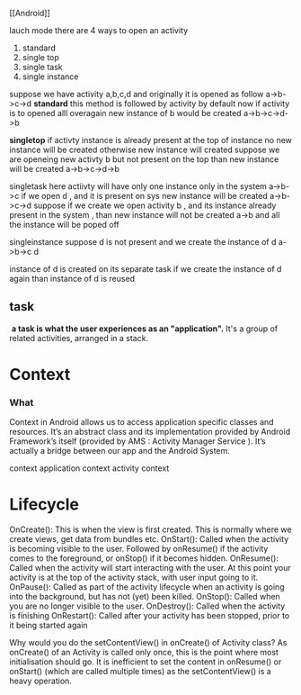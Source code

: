 [[Android]]

lauch mode
there are 4 ways to open an activity 
1. standard
2. single top
3. single task
4. single instance

suppose we have activity a,b,c,d
and originally it is opened as follow a->b->c->d
**standard** 
this method is followed by activity by default 
now if activity is to opened alll overagain new instance of b would be created 
a->b->c->d->b

**singletop**
if activty instance is already present at the top of instance no new instance will be created otherwise new instance will created 
suppose we are openeing new activty b but not present on the top than new instance will be created 
a->b->c->d->b

singletask
here actiivty will have only one instance only in the system 
a->b->c
if we open d , and it is present on sys new instance will be created 
a->b->c->d
suppose if we create we open activity b , and its instance already present in the  system , than new instance will not be created 
a->b 
and all the instance will be poped off 

singleinstance 
suppose d is not present and we create the instance of d 
a->b->c
d

instance of d is created on its separate task if we create the instance of d again than instance of d is reused 


## task
 **a task is what the user experiences as an "application".** It's a group of related activities, arranged in a stack.


# Context

### What 
Context in Android allows us to access application specific classes and resources. It’s an abstract class and its implementation provided by Android Framework’s itself (provided by AMS : Activity Manager Service ). It’s actually a bridge between our app and the Android System.

context
application context
activity context

# Lifecycle
OnCreate(): This is when the view is first created. This is normally where we create views, get data from bundles etc.
OnStart(): Called when the activity is becoming visible to the user. Followed by onResume() if the activity comes to the foreground, or onStop() if it becomes hidden.
OnResume(): Called when the activity will start interacting with the user. At this point your activity is at the top of the activity stack, with user input going to it.
OnPause(): Called as part of the activity lifecycle when an activity is going into the background, but has not (yet) been killed.
OnStop(): Called when you are no longer visible to the user.
OnDestroy(): Called when the activity is finishing
OnRestart(): Called after your activity has been stopped, prior to it being started again





Why would you do the setContentView() in onCreate() of Activity class?
As onCreate() of an Activity is called only once, this is the point where most initialisation should go. It is inefficient to set the content in onResume() or onStart() (which are called multiple times) as the setContentView() is a heavy operation.
